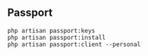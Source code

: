 ## Passport
```
php artisan passport:keys
php artisan passport:install
php artisan passport:client --personal
```

